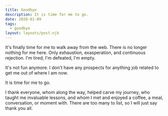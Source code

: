 ```yaml
---
title: Goodbye
description: It is time for me to go.
date: 2020-01-09
tags:
  - goodbye
layout: layouts/post.njk
---
```


It's finally time for me to walk away from the web. There is no longer nothing for me here. Only exhaustion, exasperation, and continuous rejection. I'm tired, I'm defeated, I'm empty.

It's not fun anymore. I don't have any prospects for anything job related to get me out of where I am now.

It is time for me to go.

I thank everyone, whom along the way, helped carve my journey, who taught me invaluable lessons, and whom I met and enjoyed a coffee, a meal, conversation, or moment with. There are too many to list, so I will just say thank you all.